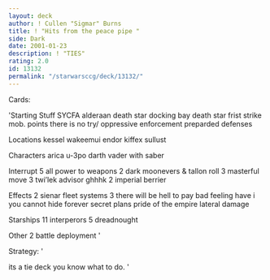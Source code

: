 ```yaml
---
layout: deck
author: ! Cullen "Sigmar" Burns
title: ! "Hits from the peace pipe "
side: Dark
date: 2001-01-23
description: ! "TIES"
rating: 2.0
id: 13132
permalink: "/starwarsccg/deck/13132/"
---
```

Cards: 

'Starting Stuff
SYCFA
alderaan
death star docking bay
death star
frist strike
mob. points
there is no try/ oppressive enforcement
preparded defenses

Locations
kessel
wakeemui
endor
kiffex
sullust

Characters
arica
u-3po
darth vader with saber

Interrupt
5 all power to weapons
2 dark moonevers & tallon roll
3 masterful move
3 twi’lek advisor
ghhhk
2 imperial berrier

Effects
2 sienar fleet systems
3 there will be hell to pay
bad feeling have i
you cannot hide forever
secret plans
pride of the empire
lateral damage

Starships
11 interperors
5 dreadnought

Other
2 battle deployment '

Strategy: '

its a tie deck you know what to do. '
